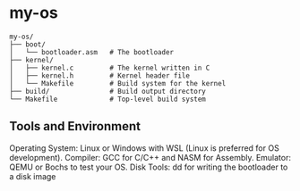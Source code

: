 # my-os


```
my-os/
├── boot/
│   └── bootloader.asm   # The bootloader
├── kernel/
│   ├── kernel.c         # The kernel written in C
│   ├── kernel.h         # Kernel header file
│   └── Makefile         # Build system for the kernel
├── build/               # Build output directory
└── Makefile             # Top-level build system

```

## Tools and Environment

Operating System: Linux or Windows with WSL (Linux is preferred for OS development).
Compiler: GCC for C/C++ and NASM for Assembly.
Emulator: QEMU or Bochs to test your OS.
Disk Tools: dd for writing the bootloader to a disk image